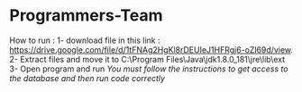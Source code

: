 # Programmers-Team
How to run :
1- download file in this link : https://drive.google.com/file/d/1tFNAg2HgKl8rDEUIeJ1HFRgj6-oZl69d/view.   
2- Extract files and move it to C:\Program Files\Java\jdk1.8.0_181\jre\lib\ext
3- Open program and run 
*You must follow the instructions to get access to the database and then run code correctly*
